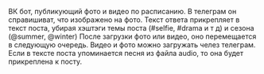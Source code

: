 ВК бот, публикующий фото и видео по расписанию. 
В телеграм он справишиват, что изображено на фото. Текст ответа прикрепляет в текст поста, убирая хэштэги темы поста (#selfie, #drama и т д) и сезона (@summer, @winter)
После загрузки фото или видео, оно перемещается в следующую очередь.
Видео и фото можно загружать челез телеграм.
Если в тексте поста упоминается песня из файла audio, то она будет прикреплена к посту.
